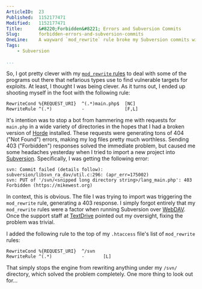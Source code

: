 ```yaml
---
ArticleID:  23
Published:  1152177471
Modified:   1152177471
Title:      &#8220;Forbidden&#8221; Errors and Subversion Commits
Slug:       forbidden-errors-and-subversion-commits
OneLine:    A wayward `mod_rewrite` rule broke my Subversion commits with 403 ("Forbidden") errors.  Here's how I fixed it.
Tags:       
    - Subversion

...
```

So, I got pretty clever with my [`mod_rewrite` rules][rewrite] to deal with some of the programs out there that nefarious types use to find vulnerable targets for exploits.  At least, I thought I was being clever.  As it turns out, I ended up shooting myself in the foot with the following rule:

    RewriteCond %{REQUEST_URI}	^(.*)main.php$  [NC]
    RewriteRule ^(.*)           -               [F,L]
    
It's intention was to stop a bot from hammering me with requests for `main.php` in a wide variety of directories in the hopes that I had a broken version of [Horde][horde] installed.  These requests were generating tons of 404 ("Not Found") errors, making my log files pretty much worthless.  Sending 403 ("Forbidden") responses solved the immediate problem, but caused me some headaches yesterday when I tried to import a new project into [Subversion][svn].  Specifically, I was getting the following error:

    svn: Commit failed (details follow):
    subversion/libsvn_ra_dav/util.c:296: (apr_err=175002)
    svn: PUT of '/svn/<snipped long directory string>/lang_main.php': 403 Forbidden (https://mikewest.org)
    
In context, this is obvious.  The file I was trying to import was triggering the `mod_rewrite` rule, generating a 403 response.  I simply forgot entirely that my `mod_rewrite` rules were a factor when running Subversion over [WebDAV][webdav].  Once the support staff at [TextDrive][textdrive] pointed out my oversight, fixing the problem was trivial.  

I added the following rule to the top of my `.htaccess` file's list of `mod_rewrite` rules:

	RewriteCond %{REQUEST_URI}	^/svn
	RewriteRule	^(.*)			-		[L]
	
That simply stops the engine from rewriting anything under my `/svn/` directory, which solved the problem completely.  One more thing to look out for...

[rewrite]: http://mikewest.org/archive/leveraging-modrewrite "Leveraging `mod_rewrite`"
[horde]: http://www.horde.org/ "Horde Project"
[svn]: http://subversion.tigris.org/ "Subversion"
[webdav]: http://en.wikipedia.org/wiki/WebDAV "Wikipedia: WebDAV"
[textdrive]: http://textdrive.com/ "TextDrive"